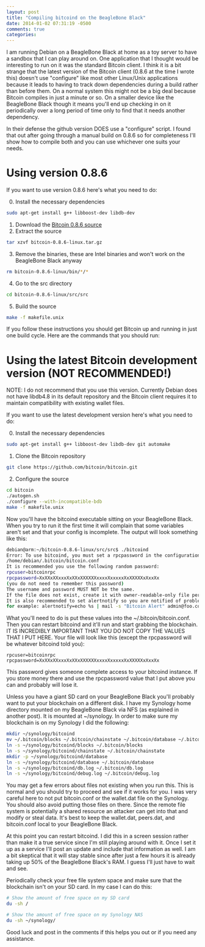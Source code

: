 ```yaml
---
layout: post
title: "Compiling bitcoind on the BeagleBone Black"
date: 2014-01-02 07:31:19 -0500
comments: true
categories: 
---
```

I am running Debian on a BeagleBone Black at home as a toy server to have a sandbox that I can play around on.  One application that I thought would be interesting to run on it was the standard Bitcoin client.  I think it is a bit strange that the latest version of the Bitcoin client (0.8.6 at the time I wrote this) doesn't use "configure" like most other Linux/Unix applications because it leads to having to track down dependencies during a build rather than before them.  On a normal system this might not be a big deal because Bitcoin compiles in just a minute or so.  On a smaller device like the BeagleBone Black though it means you'll end up checking in on it periodically over a long period of time only to find that it needs another dependency.

In their defense the github version DOES use a "configure" script.  I found that out after going through a manual build on 0.8.6 so for completeness I'll show how to compile both and you can use whichever one suits your needs.

# Using version 0.8.6

If you want to use version 0.8.6 here's what you need to do:

0. Install the necessary dependencies
```bash
sudo apt-get install g++ libboost-dev libdb-dev
```
1. Download the [Bitcoin 0.8.6 source](http://sourceforge.net/projects/bitcoin/files/Bitcoin/bitcoin-0.8.6/bitcoin-0.8.6-linux.tar.gz/download)
2. Extract the source
```bash
tar xzvf bitcoin-0.8.6-linux.tar.gz
```
3. Remove the binaries, these are Intel binaries and won't work on the BeagleBone Black anyway
```bash
rm bitcoin-0.8.6-linux/bin/*/*
```
4. Go to the src directory
```bash
cd bitcoin-0.8.6-linux/src/src
```
5. Build the source
```bash
make -f makefile.unix
```

If you follow these instructions you should get Bitcoin up and running in just one build cycle.  Here are the commands that you should run:

# Using the latest Bitcoin development version (NOT RECOMMENDED!)

NOTE: I do not recommend that you use this version.  Currently Debian does not have libdb4.8 in its default repository and the Bitcoin client requires it to maintain compatibility with existing wallet files.

If you want to use the latest development version here's what you need to do:

0. Install the necessary dependencies
```bash
sudo apt-get install g++ libboost-dev libdb-dev git automake
```

1. Clone the Bitcoin repository
```bash
git clone https://github.com/bitcoin/bitcoin.git
```

2. Configure the source
```bash
cd bitcoin
./autogen.sh
./configure --with-incompatible-bdb
make -f makefile.unix
```

Now you'll have the bitcoind executable sitting on your BeagleBone Black.  When you try to run it the first time it will complain that some variables aren't set and that your config is incomplete.  The output will look something like this:

``` bash
debian@arm:~/bitcoin-0.8.6-linux/src/src$ ./bitcoind 
Error: To use bitcoind, you must set a rpcpassword in the configuration file:
/home/debian/.bitcoin/bitcoin.conf
It is recommended you use the following random password:
rpcuser=bitcoinrpc
rpcpassword=XxXXxXXxxxXxXXxXXXXXXxxxxXxxxxxXxXXXXXxXxxXx
(you do not need to remember this password)
The username and password MUST NOT be the same.
If the file does not exist, create it with owner-readable-only file permissions.
It is also recommended to set alertnotify so you are notified of problems;
for example: alertnotify=echo %s | mail -s "Bitcoin Alert" admin@foo.com
```

What you'll need to do is put these values into the ~/.bitcoin/bitcoin.conf.  Then you can restart bitcoind and it'll run and start grabbing the blockchain.  IT IS INCREDIBLY IMPORTANT THAT YOU DO NOT COPY THE VALUES THAT I PUT HERE.  Your file will look like this (except the rpcpassword will be whatever bitcoind told you):

```
rpcuser=bitcoinrpc
rpcpassword=XxXXxXXxxxXxXXxXXXXXXxxxxXxxxxxXxXXXXXxXxxXx
```

This password gives someone complete access to your bitcoind instance.  If you store money there and use the rpcpassword value that I put above you can and probably will lose it.

Unless you have a giant SD card on your BeagleBone Black you'll probably want to put your blockchain on a different disk.  I have my Synology home directory mounted on my BeagleBone Black via NFS (as explained in another post).  It is mounted at ~/synology.  In order to make sure my blockchain is on my Synology I did the following:

```bash
mkdir ~/synology/bitcoind
mv ~/.bitcoin/blocks ~/.bitcoin/chainstate ~/.bitcoin/database ~/.bitcoin/db.log ~/.bitcoin/debug.log ~/synology/bitcoind/
ln -s ~/synology/bitcoind/blocks ~/.bitcoin/blocks
ln -s ~/synology/bitcoind/chainstate ~/.bitcoin/chainstate
mkdir -p ~/synology/bitcoind/database
ln -s ~/synology/bitcoind/database ~/.bitcoin/database
ln -s ~/synology/bitcoind/db.log ~/.bitcoin/db.log
ln -s ~/synology/bitcoind/debug.log ~/.bitcoin/debug.log
```

You may get a few errors about files not existing when you run this.  This is normal and you should try to proceed and see if it works for you.  I was very careful here to not put bitcoin.conf or the wallet.dat file on the Synology.  You should also avoid putting those files on there.  Since the remote file system is potentially a shared resource an attacker can get into that and modify or steal data.  It's best to keep the wallet.dat, peers.dat, and bitcoin.conf local to your BeagleBone Black.

At this point you can restart bitcoind.  I did this in a screen session rather than make it a true service since I'm still playing around with it.  Once I set it up as a service I'll post an update and include that information as well.  I am a bit skeptical that it will stay stable since after just a few hours it is already taking up 50% of the BeagleBone Black's RAM.  I guess I'll just have to wait and see.

Periodically check your free file system space and make sure that the blockchain isn't on your SD card.  In my case I can do this:

```bash
# Show the amount of free space on my SD card
du -sh /

# Show the amount of free space on my Synology NAS
du -sh ~/synology/
```

Good luck and post in the comments if this helps you out or if you need any assistance.
